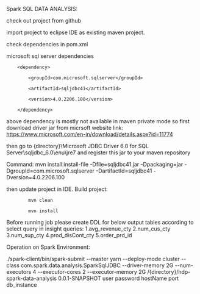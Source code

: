 Spark SQL DATA ANALYSIS:


check out project from github



import project to eclipse IDE as existing maven project.



check dependencies in pom.xml



microsoft sql server 
dependencies
<!-- https://mvnrepository.com/artifact/com.microsoft.sqlserver/sqljdbc41 -->

		<dependency>
	
  			<groupId>com.microsoft.sqlserver</groupId>

			<artifactId>sqljdbc41</artifactId>

			<version>4.0.2206.100</version>

		</dependency>


above dependency is mostly not available in maven private mode so first download driver jar from micrsoft 
website
link: https://www.microsoft.com/en-in/download/details.aspx?id=11774


then go to {directory}\Microsoft JDBC Driver 6.0 for SQL Server\sqljdbc_6.0\enu\jre7 
and register this jar to your maven repository

Command:
mvn install:install-file -Dfile=sqljdbc41.jar -Dpackaging=jar -DgroupId=com.microsoft.sqlserver -DartifactId=sqljdbc41 -Dversion=4.0.2206.100



then update project in IDE.
Build project:

		    mvn clean
			
		    mvn install

Before running job please create DDL for below output tables according to select query in insight queries:
1.avg_revenue_cty
2.num_cus_cty
3.num_sup_cty
4.prod_disCont_cty
5.order_prd_id


Operation on Spark Environment:

./spark-client/bin/spark-submit --master yarn --deploy-mode cluster --class com.spark.data.analysis.SparkSqlJDBC --driver-memory 2G --num-executors 4 --executor-cores 2 --executor-memory 2G /{directory}/hdp-spark-data-analysis 0.0.1-SNAPSHOT user password hostName port db_instance

